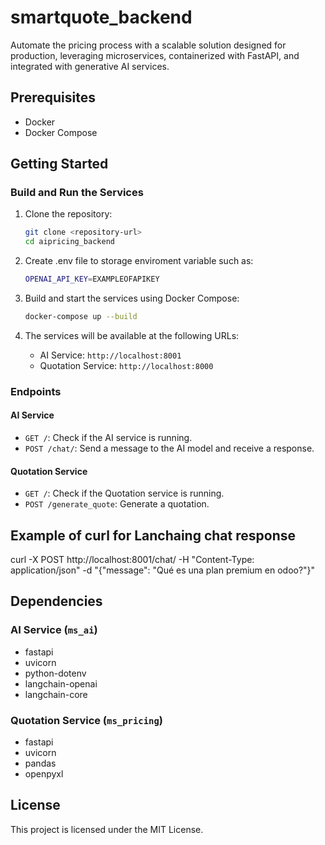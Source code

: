 # smartquote_backend
Automate the pricing process with a scalable solution designed for production, leveraging microservices, containerized with FastAPI, and integrated with generative AI services.

## Prerequisites

- Docker
- Docker Compose

## Getting Started

### Build and Run the Services

1. Clone the repository:

    ```sh
    git clone <repository-url>
    cd aipricing_backend
    ```
2. Create .env file to storage enviroment variable such as:

    ```sh
    OPENAI_API_KEY=EXAMPLEOFAPIKEY
    ```

3. Build and start the services using Docker Compose:

    ```sh
    docker-compose up --build
    ```

4. The services will be available at the following URLs:
    - AI Service: `http://localhost:8001`
    - Quotation Service: `http://localhost:8000`

### Endpoints

#### AI Service

- `GET /`: Check if the AI service is running.
- `POST /chat/`: Send a message to the AI model and receive a response.

#### Quotation Service

- `GET /`: Check if the Quotation service is running.
- `POST /generate_quote`: Generate a quotation.

## Example of curl for Lanchaing chat response

curl -X POST http://localhost:8001/chat/ -H "Content-Type: application/json" -d "{\"message\": \"Qué es una plan premium en odoo?\"}"

## Dependencies

### AI Service (`ms_ai`)

- fastapi
- uvicorn
- python-dotenv
- langchain-openai
- langchain-core

### Quotation Service (`ms_pricing`)

- fastapi
- uvicorn
- pandas
- openpyxl

## License

This project is licensed under the MIT License.